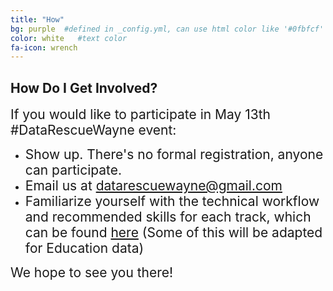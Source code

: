 ```yaml
---
title: "How"
bg: purple  #defined in _config.yml, can use html color like '#0fbfcf'
color: white   #text color
fa-icon: wrench
---
```


## How Do I Get Involved?

<span style="font-size:1.5em;">If you would like to participate in May 13th #DataRescueWayne event:</span>

- <span style="font-size:1.5em;">Show up. There's no formal registration, anyone can participate.</span>
- <span style="font-size:1.5em;">Email us at [datarescuewayne@gmail.com](mailto:datarescuewayne@gmail.com)</span>
- <span style="font-size:1.5em;">Familiarize yourself with the technical workflow and recommended skills for each track, which can be found [here](https://datarefuge.github.io/workflow/) (Some of this will be adapted for Education data)</span>

<span style="font-size:1.5em;">We hope to see you there!</span>
